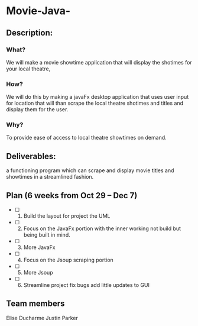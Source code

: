 # Movie-Java-
## **Description:**
### **What?**
We will make a movie showtime application that will display the shotimes for your local theatre, 
### **How?** 
We will do this by making a javaFx desktop application that uses user input for location that will than scrape the local theatre shotimes and titles and display them for the user.  
### **Why?**
To provide ease of access to local theatre showtimes on demand.
## **Deliverables:**
a functioning program which can scrape and display movie titles and showtimes in a streamlined fashion.
## **Plan (6 weeks from Oct 29 – Dec 7)**
- [ ] 1. Build the layout for project the UML
- [ ] 2. Focus on the JavaFx portion with the inner working not build but being built in mind.
- [ ] 3. More JavaFx
- [ ] 4. Focus on the Jsoup scraping portion
- [ ] 5. More Jsoup
- [ ] 6. Streamline project fix bugs add little updates to GUI  
## **Team members**
Elise Ducharme
Justin Parker
